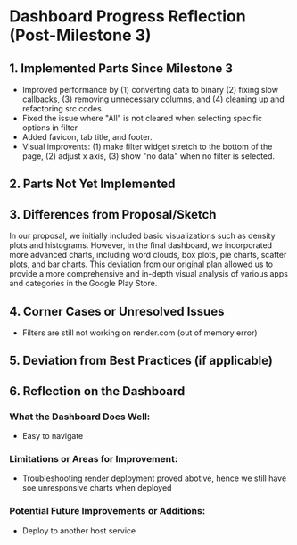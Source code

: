 # Dashboard Progress Reflection (Post-Milestone 3)

## 1. Implemented Parts Since Milestone 3
- Improved performance by (1) converting data to binary (2) fixing slow callbacks, (3) removing unnecessary columns, and (4) cleaning up and refactoring src codes.
- Fixed the issue where "All" is not cleared when selecting specific options in filter
- Added favicon, tab title, and footer.
- Visual improvents: (1) make filter widget stretch to the bottom of the page, (2) adjust x axis, (3) show "no data" when no filter is selected.


## 2. Parts Not Yet Implemented


## 3. Differences from Proposal/Sketch
In our proposal, we initially included basic visualizations such as density plots and histograms. However, in the final dashboard, we incorporated more advanced charts, including word clouds, box plots, pie charts, scatter plots, and bar charts. This deviation from our original plan allowed us to provide a more comprehensive and in-depth visual analysis of various apps and categories in the Google Play Store.

## 4. Corner Cases or Unresolved Issues
- Filters are still not working on render.com (out of memory error)

## 5. Deviation from Best Practices (if applicable)

## 6. Reflection on the Dashboard


### What the Dashboard Does Well:
- Easy to navigate

### Limitations or Areas for Improvement:
- Troubleshooting render deployment proved abotive, hence we still have soe unresponsive charts when deployed

### Potential Future Improvements or Additions:
- Deploy to another host service
